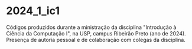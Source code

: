 # 2024_1_ic1

Códigos produzidos durante a ministração da disciplina "Introdução à Ciência da Computação I", na USP, campus Ribeirão Preto (ano de 2024).
Presença de autoria pessoal e de colaboração com colegas da disciplina.
